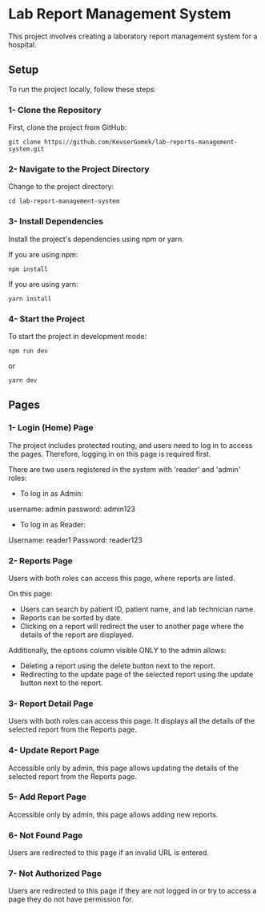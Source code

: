 # Lab Report Management System

This project involves creating a laboratory report management system for a hospital.

## Setup

To run the project locally, follow these steps:

### 1- Clone the Repository

First, clone the project from GitHub:

```
git clone https://github.com/KevserGomek/lab-reports-management-system.git
```
  
### 2- Navigate to the Project Directory

Change to the project directory:

```
cd lab-report-management-system
```

### 3- Install Dependencies

Install the project's dependencies using npm or yarn.

If you are using npm:
```
npm install
```

If you are using yarn:
```
yarn install
```

### 4- Start the Project

To start the project in development mode:

```
npm run dev
```

or

```
yarn dev
```

## Pages

### 1- Login (Home) Page
The project includes protected routing, and users need to log in to access the pages. Therefore, logging in on this page is required first.

There are two users registered in the system with 'reader' and 'admin' roles:

- To log in as Admin: 

username: admin password: admin123
- To log in as Reader: 

Username: reader1 Password: reader123

### 2- Reports Page
Users with both roles can access this page, where reports are listed.

On this page:
- Users can search by patient ID, patient name, and lab technician name.
- Reports can be sorted by date.
- Clicking on a report will redirect the user to another page where the details of the report are displayed.

Additionally, the options column visible ONLY to the admin allows:
- Deleting a report using the delete button next to the report.
- Redirecting to the update page of the selected report using the update button next to the report.

### 3- Report Detail Page
Users with both roles can access this page. It displays all the details of the selected report from the Reports page.

### 4- Update Report Page 
Accessible only by admin, this page allows updating the details of the selected report from the Reports page.

### 5- Add Report Page
Accessible only by admin, this page allows adding new reports.

### 6- Not Found Page
Users are redirected to this page if an invalid URL is entered.

### 7- Not Authorized Page
Users are redirected to this page if they are not logged in or try to access a page they do not have permission for.
